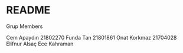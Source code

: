 # README

Grup Members

Cem Apaydın       21802270
Funda Tan         21801861
Onat Korkmaz      21704028
Elifnur Alsaç
Ece Kahraman
